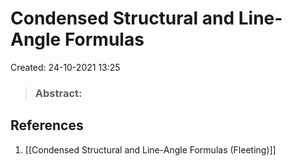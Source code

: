 # Condensed Structural and Line-Angle Formulas
Created: 24-10-2021 13:25

> ### **Abstract:**



## References
1. [[Condensed Structural and Line-Angle Formulas (Fleeting)]]